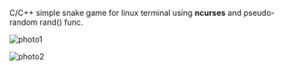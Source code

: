 C/C++ simple snake game for linux terminal using __ncurses__ and pseudo-random rand() func.

![photo1](https://i.ibb.co/x3Xz4MM/2021-11-07-22-03.png)

![photo2](https://i.ibb.co/MZKqTY5/2021-11-07-22-01.png)
